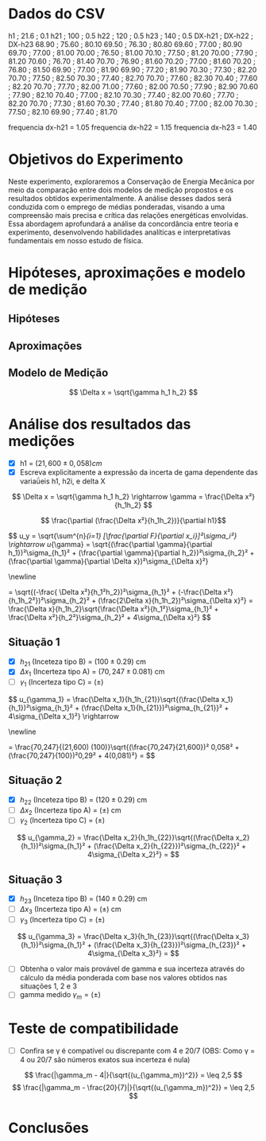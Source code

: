 # Dados do CSV

h1  ; 21.6 ; 0.1
h21 ; 100 ; 0.5
h22 ; 120 ; 0.5
h23 ; 140 ; 0.5
DX-h21 ; DX-h22 ; DX-h23
68.90  ; 75.60  ; 80.10
69.50  ; 76.30  ; 80.80
69.60  ; 77.00  ; 80.90
69.70  ; 77.00  ; 81.00
70.00  ; 76.50  ; 81.00
70.10  ; 77.50  ; 81.20
70.00  ; 77.90  ; 81.20
70.60  ; 76.70  ; 81.40
70.70  ; 76.90  ; 81.60
70.20  ; 77.00  ; 81.60
70.20  ; 76.80  ; 81.50
69.90  ; 77.00  ; 81.90
69.90  ; 77.20  ; 81.90
70.30  ; 77.30  ; 82.20
70.70  ; 77.50  ; 82.50
70.30  ; 77.40  ; 82.70
70.70  ; 77.60  ; 82.30
70.40  ; 77.60  ; 82.20
70.70  ; 77.70  ; 82.00
71.00  ; 77.60  ; 82.00
70.50  ; 77.90  ; 82.90
70.60  ; 77.90  ; 82.10
70.40  ; 77.00  ; 82.10
70.30  ; 77.40  ; 82.00
70.60  ; 77.70  ; 82.20
70.70  ; 77.30  ; 81.60
70.30  ; 77.40  ; 81.80
70.40  ; 77.00  ; 82.00
70.30  ; 77.50  ; 82.10
69.90  ; 77.40  ; 81.70

frequencia dx-h21 = 1.05
frequencia dx-h22 = 1.15
frequencia dx-h23 = 1.40

# Objetivos do Experimento

Neste experimento, exploraremos a Conservação de Energia Mecânica por meio da comparação entre dois modelos de medição propostos e os resultados obtidos experimentalmente. A análise desses dados será conduzida com o emprego de médias ponderadas, visando a uma compreensão mais precisa e crítica das relações energéticas envolvidas. Essa abordagem aprofundará a análise da concordância entre teoria e experimento, desenvolvendo habilidades analíticas e interpretativas fundamentais em nosso estudo de física.

# Hipóteses, aproximações e modelo de medição

## Hipóteses

## Aproximações

## Modelo de Medição

$$
\Delta x = \sqrt{\gamma h_1 h_2}
$$

# Análise dos resultados das medições

* [x] h1 = $(21,600 \pm 0,058) cm$ 
* [x] Escreva explicitamente a expressão da incerta de gama dependente das variaǘeis h1, h2i, e delta X

$$
\Delta x = \sqrt{\gamma h_1 h_2} \rightarrow \gamma = \frac{\Delta x²}{h_1h_2}
$$

$$
\frac{\partial (\frac{\Delta x²}{h_1h_2})}{\partial h1}$$

$$
u_y = \sqrt{\sum^{n}_{i=1} [\frac{\partial F}{\partial x_i}]²\sigma_i²} \rightarrow u_{\gamma} = \sqrt{(\frac{\partial \gamma}{\partial h_1})²\sigma_{h_1}² + (\frac{\partial \gamma}{\partial h_2})²\sigma_{h_2}² + (\frac{\partial \gamma}{\partial \Delta x})²\sigma_{\Delta x}²} 

\newline

= \sqrt{(-\frac{ \Delta x²}{h_1²h_2})²\sigma_{h_1}² + (-\frac{\Delta x²}{h_1h_2²})²\sigma_{h_2}² + (\frac{2\Delta x}{h_1h_2})²\sigma_{\Delta x}²} = \frac{\Delta x}{h_1h_2}\sqrt{\frac{\Delta x²}{h_1²}\sigma_{h_1}² + \frac{\Delta x²}{h_2²}\sigma_{h_2}² + 4\sigma_{\Delta x}²}
$$

## Situação 1
* [x] $h_{21}$ (Inceteza tipo B) = $(100 \pm 0.29)$ cm
* [x] $\Delta x_1$ (Incerteza tipo A) = $(70,247 \pm 0.081)$ cm 
* [ ] $\gamma_1$ (Incerteza tipo C) = $( \pm )$ 

$$
u_{\gamma_1} = \frac{\Delta x_1}{h_1h_{21}}\sqrt{(\frac{\Delta x_1}{h_1})²\sigma_{h_1}² + (\frac{\Delta x_1}{h_{21}})²\sigma_{h_{21}}² + 4\sigma_{\Delta x_1}²} \rightarrow 

\newline

= \frac{70,247}{(21,600)  (100)}\sqrt{(\frac{70,247}{21,600})² 0,058² + (\frac{70,247}{100})²0,29² + 4(0,081)²} = 
$$

## Situação 2
* [x] $h_{22}$ (Inceteza tipo B) = $(120 \pm 0.29)$ cm
* [ ] $\Delta x_2$ (Incerteza tipo A) = $( \pm )$ cm 
* [ ] $\gamma_2$ (Incerteza tipo C) = $( \pm )$ 

$$
u_{\gamma_2} = \frac{\Delta x_2}{h_1h_{22}}\sqrt{(\frac{\Delta x_2}{h_1})²\sigma_{h_1}² + (\frac{\Delta x_2}{h_{22}})²\sigma_{h_{22}}² + 4\sigma_{\Delta x_2}²} = 
$$

## Situação 3
* [x] $h_{23}$ (Inceteza tipo B) = $(140 \pm 0.29)$ cm
* [ ] $\Delta x_3$ (Incerteza tipo A) = $( \pm )$ cm 
* [ ] $\gamma_3$ (Incerteza tipo C) = $( \pm )$ 

$$
u_{\gamma_3} = \frac{\Delta x_3}{h_1h_{23}}\sqrt{(\frac{\Delta x_3}{h_1})²\sigma_{h_1}² + (\frac{\Delta x_3}{h_{23}})²\sigma_{h_{23}}² + 4\sigma_{\Delta x_3}²} = 
$$

* [ ] Obtenha o valor mais provável de gamma e sua incerteza através do cálculo da média ponderada com base nos valores obtidos nas situações 1, 2 e 3
* [ ] gamma medido $\gamma_m = ( \pm )$   

# Teste de compatibilidade
* [ ] Confira se γ é compatível ou discrepante com 4 e 20/7 (OBS: Como γ = 4 ou 20/7 são números exatos sua incerteza é nula)

$$
\frac{|\gamma_m - 4|}{\sqrt{(u_{\gamma_m})^2}} = \leq 2,5
$$
$$
\frac{|\gamma_m - \frac{20}{7}|}{\sqrt{(u_{\gamma_m})^2}} = \leq 2,5
$$

# Conclusões
